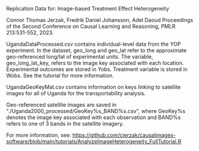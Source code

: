 Replication Data for: Image-based Treatment Effect Heterogeneity 

Connor Thomas Jerzak, Fredrik Daniel Johansson, Adel Daoud Proceedings of the Second Conference on Causal Learning and Reasoning, PMLR 213:531-552, 2023.

UgandaDataProcessed.csv contains individual-level data from the YOP experiment. In the dataset, geo_long and geo_lat refer to the approximate geo-referenced long/lat of experimental units. The variable, geo_long_lat_key, refers to the image key associated with each location. Experimental outcomes are stored in Yobs. Treatment variable is stored in Wobs. See the tutorial for more information. 

UgandaGeoKeyMat.csv contains information on keys linking to satellite images for all of Uganda for the transportability analysis. 

Geo-referenced satellite images are saved in "./Uganda2000_processed/GeoKey%s_BAND%s.csv", where GeoKey%s denotes the image key associated with each observation and BAND%s refers to one of 3 bands in the satellite imagery.

For more information, see: https://github.com/cjerzak/causalimages-software/blob/main/tutorials/AnalyzeImageHeterogeneity_FullTutorial.R 

